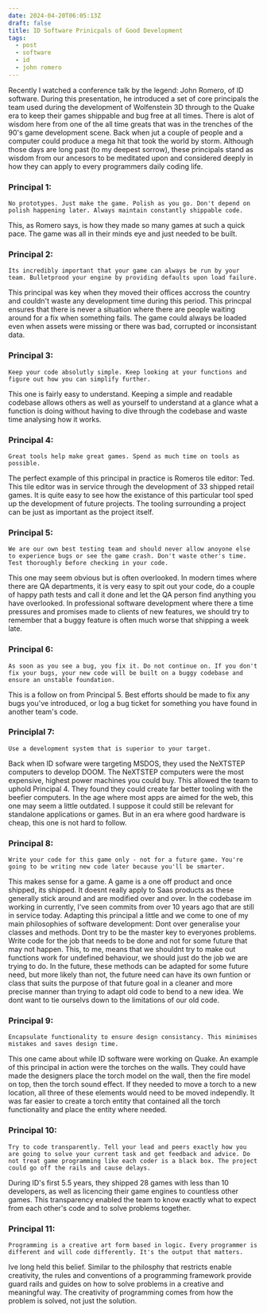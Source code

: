 ```yaml
---
date: 2024-04-20T06:05:13Z
draft: false
title: ID Software Prinicpals of Good Development
tags:
  - post
  - software
  - id
  - john romero
---
```


Recently I watched a conference talk by the legend: John Romero, of ID software. During this presentation, he introduced a set of core principals the team used during the development of Wolfenstein 3D through to the Quake era to keep their games shippable and bug free at all times. There is alot of wisdom here from one of the all time greats that was in the trenches of the 90's game development scene. Back when jut a couple of people and a computer could produce a mega hit that took the world by storm. Although those days are long past (to my deepest sorrow), these principals stand as wisdom from our ancesors to be meditated upon and considered deeply in how they can apply to every programmers daily coding life.

### Principal 1:

```
No prototypes. Just make the game. Polish as you go. Don't depend on polish happening later. Always maintain constantly shippable code.
```
This, as Romero says, is how they made so many games at such a quick pace. The game was all in their minds eye and just needed to be built.

### Principal 2:

```
Its incredibly important that your game can always be run by your team. Bulletprood your engine by providing defaults upon load failure.
```
This principal was key when they moved their offices accross the country and couldn't waste any development time during this period. This princpal ensures that there is never a situation where there are people waiting around for a fix when something fails. The game could always be loaded even when assets were missing or there was bad, corrupted or inconsistant data.

### Principal 3:
```
Keep your code absolutly simple. Keep looking at your functions and figure out how you can simplify further.
```
This one is fairly easy to understand. Keeping a simple and readable codebase allows others as well as yourself to understand at a glance what a function is doing without having to dive through the codebase and waste time analysing how it works.

### Principal 4:
```
Great tools help make great games. Spend as much time on tools as possible.
```
The perfect example of this principal in practice is Romeros tile editor: Ted. This tile editor was in service through the development of 33 shipped retail games. It is quite easy to see how the existance of this particular tool sped up the development of future projects. The tooling surrounding a project can be just as important as the project itself.

### Principal 5:
```
We are our own best testing team and should never allow anoyone else to experience bugs or see the game crash. Don't waste other's time. Test thoroughly before checking in your code.
```
This one may seem obvious but is often overlooked. In modern times where there are QA departments, it is very easy to spit out your code, do a couple of happy path tests and call it done and let the QA person find anything you have overlooked. In professional software development where there a time pressures and promises made to clients of new features, we should try to remember that a buggy feature is often much worse that shipping a week late.

### Principal 6:
```
As soon as you see a bug, you fix it. Do not continue on. If you don't fix your bugs, your new code will be built on a buggy codebase and ensure an unstable foundation.
```
This is a follow on from Principal 5. Best efforts should be made to fix any bugs you've introduced, or log a bug ticket for something you have found in another team's code.

### Principlal 7:
```
Use a development system that is superior to your target.
```
Back when ID sofware were targeting MSDOS, they used the NeXTSTEP computers to develop DOOM. The NeXTSTEP computers were the most expensive, highest power machines you could buy. This allowed the team to uphold Principal 4. They found they could create far better tooling with the beefier computers. In the age where most apps are aimed for the web, this one may seem a little outdated. I suppose it could still be relevant for standalone applications or games. But in an era where good hardware is cheap, this one is not hard to follow.

### Principal 8:
```
Write your code for this game only - not for a future game. You're going to be writing new code later because you'll be smarter.
```
This makes sense for a game. A game is a one off product and once shipped, its shipped. It doesnt really apply to Saas products as these generally stick around and are modified over and over. In the codebase im working in currently, I've seen commits from over 10 years ago that are still in service today. Adapting this principal a little and we come to one of my main philosophies of software development: Dont over generalise your classes and methods. Dont try to be the master key to everyones problems. Write code for the job that needs to be done and not for some future that may not happen. This, to me, means that we shouldnt try to make out functions work for undefined behaviour, we should just do the job we are trying to do. In the future, these methods can be adapted for some future need, but more likely than not, the future need can have its own funtion or class that suits the purpose of that future goal in a cleaner and more precise manner than trying to adapt old code to bend to a new idea. We dont want to tie ourselvs down to the limitations of our old code.

### Principal 9:
```
Encapsulate functionality to ensure design consistancy. This minimises mistakes and saves design time.
```
This one came about while ID software were working on Quake. An example of this principal in action were the torches on the walls. They could have made the designers place the torch model on the wall, then the fire model on top, then the torch sound effect. If they needed to move a torch to a new location, all three of these elements would need to be moved independly. It was far easier to create a torch entity that contained all the torch functionality and place the entity where needed. 

### Principal 10:
```
Try to code transparently. Tell your lead and peers exactly how you are going to solve your current task and get feedback and advice. Do not treat game programming like each coder is a black box. The project could go off the rails and cause delays.
```
During ID's first 5.5 years, they shipped 28 games with less than 10 developers, as well as licencing their game engines to countless other games. This transparency enabled the team to know exactly what to expect from each other's code and to solve problems together.

### Principal 11:
```
Programming is a creative art form based in logic. Every programmer is different and will code differently. It's the output that matters.
```
Ive long held this belief. Similar to the philosphy that restricts enable creativity, the rules and conventions of a programming framework provide guard rails and guides on how to solve problems in a creative and meaningful way. The creativity of programming comes from how the problem is solved, not just the solution.



